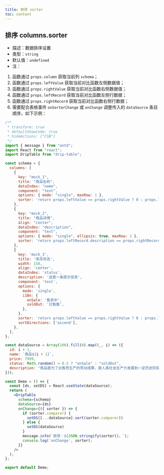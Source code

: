 ```yaml
---
title: 排序 sorter
toc: content
---
```


## 排序 columns.sorter

- 描述：数据排序设置
- 类型：`string`
- 默认值：`undefined`
- 注：

1. 函数通过 `props.column` 获取当前列 `schema`；
2. 函数通过 `props.leftValue` 获取当前对比函数左侧数据值；
3. 函数通过 `props.rightValue` 获取当前对比函数右侧数据值；
4. 函数通过 `props.leftRecord` 获取当前对比函数左侧行数据；
5. 函数通过 `props.rightRecord` 获取当前对比函数右侧行数据；
6. 需要配合表格事件 `onSorterChange` 或 `onChange` 调整传入的 `dataSource` 条目顺序，如下示例：

```jsx
/**
 * transform: true
 * defaultShowCode: true
 * hideActions: ["CSB"]
 */
import { message } from "antd";
import React from "react";
import DripTable from "drip-table";

const schema = {
  columns: [
    {
      key: "mock_1",
      title: "商品名称",
      dataIndex: "name",
      component: "text",
      options: { mode: "single", maxRow: 1 },
      sorter: 'return props.leftValue == props.rightValue ? 0 : props.leftValue > props.rightValue ? 1 : -1',
    },
    {
      key: "mock_2",
      title: "商品详情",
      align: "center",
      dataIndex: "description",
      component: "text",
      options: { mode: "single", ellipsis: true, maxRow: 1 },
      sorter: 'return props.leftRecord.description == props.rightRecord.description ? 0 : props.leftRecord.description > props.rightRecord.description ? 1 : -1',
    },
    {
      key: 'mock_3',
      title: '库存状态',
      width: 150,
      align: 'center',
      dataIndex: 'status',
      description: '这是一条提示信息',
      component: 'text',
      options: {
        mode: 'single',
        i18n: {
          onSale: '售卖中',
          soldOut: '已售罄',
        },
      },
      sorter: 'return props.leftValue == props.rightValue ? 0 : props.leftValue > props.rightValue ? 1 : -1',
      sortDirections: ['ascend'],
    },
  ],
};

const dataSource = Array(100).fill(0).map((_, i) => ({
  id: i + 1,
  name: `商品${i + 1}`,
  price: 7999,
  status: Math.random() > 0.5 ? "onSale" : "soldOut",
  description: "商品是为了出售而生产的劳动成果，是人类社会生产力发展到一定历史阶段的产物，是用于交换的劳动产品。",
}));

const Demo = () => {
  const [ds, setDS] = React.useState(dataSource);
  return (
    <DripTable
      schema={schema}
      dataSource={ds}
      onChange={({ sorter }) => {
        if (sorter.comparer) {
          setDS([...dataSource].sort(sorter.comparer))
        } else {
          setDS(dataSource)
        }
        message.info(`排序：${JSON.stringify(sorter)}。`);
        console.log('onChange', sorter);
      }}
    />
  );
};

export default Demo;
```
